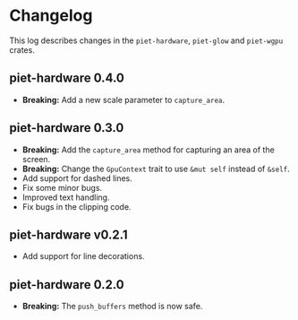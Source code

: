 # Changelog

This log describes changes in the `piet-hardware`, `piet-glow` and `piet-wgpu`
crates.

## piet-hardware 0.4.0

- **Breaking:** Add a new scale parameter to `capture_area`.

## piet-hardware 0.3.0

- **Breaking:** Add the `capture_area` method for capturing an area of the screen.
- **Breaking:** Change the `GpuContext` trait to use `&mut self` instead of `&self`.
- Add support for dashed lines.
- Fix some minor bugs.
- Improved text handling.
- Fix bugs in the clipping code.

## piet-hardware v0.2.1

- Add support for line decorations.

## piet-hardware 0.2.0

- **Breaking:** The `push_buffers` method is now safe.
